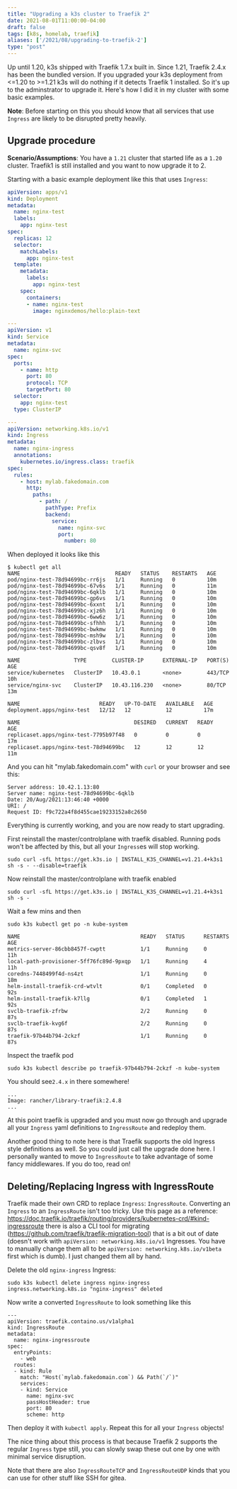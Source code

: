 ```yaml
---
title: "Upgrading a k3s cluster to Traefik 2"
date: 2021-08-01T11:00:00-04:00
draft: false
tags: [k8s, homelab, traefik]
aliases: ['/2021/08/upgrading-to-traefik-2']
type: "post"
---
```


Up until 1.20, k3s shipped with Traefik 1.7.x built in. Since 1.21, Traefik
2.4.x has been the bundled version. If you upgraded your k3s deployment from
<=1.20 to >=1.21 k3s will do nothing if it detects Traefik 1 installed. So it's
up to the adminstrator to upgrade it. Here's how I did it in my cluster with
some basic examples.

<!--more-->

**Note**: Before starting on this you should know that all services that use
`Ingress` are likely to be disrupted pretty heavily.

## Upgrade procedure

**Scenario/Assumptions**: You have a `1.21` cluster that started life as a
`1.20` cluster. Traefik1 is still installed and you want to now upgrade it to 2.

Starting with a basic example deployment like this that uses `Ingress`:

```yaml
apiVersion: apps/v1
kind: Deployment
metadata:
  name: nginx-test
  labels:
    app: nginx-test
spec:
  replicas: 12
  selector:
    matchLabels:
      app: nginx-test
  template:
    metadata:
      labels:
        app: nginx-test
    spec:
      containers:
      - name: nginx-test
        image: nginxdemos/hello:plain-text

---
apiVersion: v1
kind: Service
metadata:
  name: nginx-svc
spec:
  ports:
    - name: http
      port: 80
      protocol: TCP
      targetPort: 80
  selector:
    app: nginx-test
  type: ClusterIP

---
apiVersion: networking.k8s.io/v1
kind: Ingress
metadata:
  name: nginx-ingress
  annotations:
    kubernetes.io/ingress.class: traefik
spec:
  rules:
    - host: mylab.fakedomain.com
      http:
        paths:
          - path: /
            pathType: Prefix
            backend:
              service:
                name: nginx-svc
                port:
                  number: 80
```

When deployed it looks like this

```
$ kubectl get all
NAME                              READY   STATUS    RESTARTS   AGE
pod/nginx-test-78d94699bc-rr6js   1/1     Running   0          10m
pod/nginx-test-78d94699bc-67v6s   1/1     Running   0          11m
pod/nginx-test-78d94699bc-6qklb   1/1     Running   0          10m
pod/nginx-test-78d94699bc-gp6vs   1/1     Running   0          10m
pod/nginx-test-78d94699bc-6xxnt   1/1     Running   0          10m
pod/nginx-test-78d94699bc-xjz6h   1/1     Running   0          10m
pod/nginx-test-78d94699bc-6ww6z   1/1     Running   0          10m
pod/nginx-test-78d94699bc-sfhhh   1/1     Running   0          10m
pod/nginx-test-78d94699bc-bwkmw   1/1     Running   0          10m
pod/nginx-test-78d94699bc-msh9w   1/1     Running   0          10m
pod/nginx-test-78d94699bc-zlbvs   1/1     Running   0          10m
pod/nginx-test-78d94699bc-qsv8f   1/1     Running   0          10m

NAME                 TYPE        CLUSTER-IP      EXTERNAL-IP   PORT(S)   AGE
service/kubernetes   ClusterIP   10.43.0.1       <none>        443/TCP   10h
service/nginx-svc    ClusterIP   10.43.116.230   <none>        80/TCP    13m

NAME                         READY   UP-TO-DATE   AVAILABLE   AGE
deployment.apps/nginx-test   12/12   12           12          17m

NAME                                    DESIRED   CURRENT   READY   AGE
replicaset.apps/nginx-test-7795b97f48   0         0         0       17m
replicaset.apps/nginx-test-78d94699bc   12        12        12      11m
```

And you can hit "mylab.fakedomain.com" with  `curl` or your browser and see
this:

```
Server address: 10.42.1.13:80
Server name: nginx-test-78d94699bc-6qklb
Date: 20/Aug/2021:13:46:40 +0000
URI: /
Request ID: f9c722a4f8d455cae19233152a8c2650
```

Everything is currently working, and you are now ready to start upgrading.

First reinstall the master/controlplane with traefik disabled. Running pods
won't be affected by this, but all your `Ingress`es will stop working.

```
sudo curl -sfL https://get.k3s.io | INSTALL_K3S_CHANNEL=v1.21.4+k3s1 sh -s - --disable=traefik
```

Now reinstall the master/controlplane with traefik enabled

```
sudo curl -sfL https://get.k3s.io | INSTALL_K3S_CHANNEL=v1.21.4+k3s1 sh -s -
```

Wait a few mins and then

```
sudo k3s kubectl get po -n kube-system

NAME                                      READY   STATUS      RESTARTS   AGE
metrics-server-86cbb8457f-cwptt           1/1     Running     0          11h
local-path-provisioner-5ff76fc89d-9pxqp   1/1     Running     4          11h
coredns-7448499f4d-ns4zt                  1/1     Running     0          18m
helm-install-traefik-crd-wtvlt            0/1     Completed   0          92s
helm-install-traefik-k7llg                0/1     Completed   1          92s
svclb-traefik-zfrbw                       2/2     Running     0          87s
svclb-traefik-kvg6f                       2/2     Running     0          87s
traefik-97b44b794-2ckzf                   1/1     Running     0          87s
```

Inspect the traefik pod

```
sudo k3s kubectl describe po traefik-97b44b794-2ckzf -n kube-system
```

You should see`2.4.x` in there somewhere!

```
...
Image: rancher/library-traefik:2.4.8
...
```

At this point traefik is upgraded and you must now go through and upgrade all
your `Ingress` yaml definitions to `IngressRoute` and redeploy them.

Another good thing to note here is that Traefik supports the old Ingress style
definitions as well. So you could just call the upgrade done here. I personally
wanted to move to `IngressRoute` to take advantage of some fancy middlewares.
If you do too, read on!

## Deleting/Replacing Ingress with IngressRoute

Traefik made their own CRD to replace `Ingress`: `IngressRoute`. Converting an
`Ingress` to an `IngressRoute` isn't too tricky. Use this page as a reference:
<https://doc.traefik.io/traefik/routing/providers/kubernetes-crd/#kind-ingressroute>
there is also a CLI tool for migrating 
(https://github.com/traefik/traefik-migration-tool)
that is a bit out of date (doesn't work with `apiVersion: networking.k8s.io/v1`
Ingresses. You have to manually change them all to be 
`apiVersion: networking.k8s.io/v1beta` first which is dumb). I just changed
them all by hand.

Delete the old  `nginx-ingress` Ingress:

```
sudo k3s kubectl delete ingress nginx-ingress
ingress.networking.k8s.io "nginx-ingress" deleted
```

Now write a converted `IngressRoute` to look something like this

```
---
apiVersion: traefik.containo.us/v1alpha1
kind: IngressRoute
metadata:
  name: nginx-ingressroute
spec:
  entryPoints:
    - web
  routes:
  - kind: Rule
    match: "Host(`mylab.fakedomain.com`) && Path(`/`)"
    services:
    - kind: Service
      name: nginx-svc
      passHostHeader: true
      port: 80
      scheme: http
```

Then deploy it with `kubectl apply`. Repeat this for all your `Ingress` objects!

The nice thing about this process is that because Traefik 2 supports the
regular `Ingress` type still, you can slowly swap these out one by one with
minimal service disruption.

Note that there are also  `IngressRouteTCP` and  `IngressRouteUDP` kinds that
you can use for other stuff like SSH for gitea.

